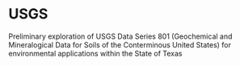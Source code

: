 # USGS
Preliminary exploration of USGS Data Series 801 (Geochemical and Mineralogical Data for Soils of the Conterminous United States) for environmental applications within the State of Texas
